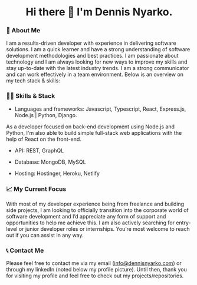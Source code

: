 <h1 align="center">Hi there 👋 I'm Dennis Nyarko.</h1>

### 🤔 About Me 
I am a results-driven developer with experience in delivering software solutions. I am a quick learner and have a strong understanding of software development methodologies and best practices. I am passionate about technology and I am always looking for new ways to improve my skills and stay up-to-date with the latest industry trends. I am a strong communicator and can work effectively in a team environment. Below is an overview on my tech stack & skills: 

### 👨‍💻 Skills & Stack  

- Languages and frameworks: Javascript, Typescript, React, Express.js, Node.js | Python, Django.

As a developer focused on back-end development using Node.js and Python, I'm also able to build simple full-stack web applications with the help of React on the front-end.

- API: REST, GraphQL 

- Database: MongoDB, MySQL 

- Hosting: Hostinger, Heroku, Netlify 

### 📈 My Current Focus 
With most of my developer experience being from freelance and building side projects, I am looking to officially transition into the corporate world of software development and I’d appreciate any form of support and opportunities to help me achieve this. I am also actively searching for entry-level or junior developer roles or internships. You’re most welcome to reach out if you can assist in any way.

### 📞 Contact Me
Please feel free to contact me via my email (info@dennisnyarko.com) or through my linkedIn (noted below my profile picture). Until then, thank you for visiting my profile and feel free to check out my projects/repositories. 

